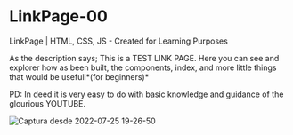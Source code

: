 # LinkPage-00
LinkPage | HTML, CSS, JS - Created for Learning Purposes


As the description says; This is a TEST LINK PAGE. Here you can see and explorer how as been built, the components, index, and more little things that would be usefull*(for beginners)*


PD: In deed it is very easy to do with basic knowledge and guidance of the glourious YOUTUBE.


![Captura desde 2022-07-25 19-26-50](https://user-images.githubusercontent.com/89227506/180891391-ba6d1043-f128-4a6c-b35e-10b32ec3ddc3.png)
